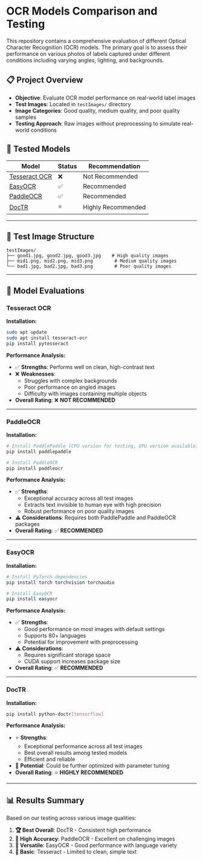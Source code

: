 # OCR Models Comparison and Testing

This repository contains a comprehensive evaluation of different Optical Character Recognition (OCR) models. The primary goal is to assess their performance on various photos of labels captured under different conditions including varying angles, lighting, and backgrounds.

## 📋 Project Overview

- **Objective**: Evaluate OCR model performance on real-world label images
- **Test Images**: Located in `testImages/` directory
- **Image Categories**: Good quality, medium quality, and poor quality samples
- **Testing Approach**: Raw images without preprocessing to simulate real-world conditions

## 🔧 Tested Models

| Model | Status | Recommendation |
|-------|--------|----------------|
| [Tesseract OCR](#tesseract-ocr) | ❌ | Not Recommended |
| [EasyOCR](#easyocr) | ✅ | Recommended |
| [PaddleOCR](#paddleocr) | ✅ | Recommended |
| [DocTR](#doctr) | ⭐ | Highly Recommended |

---

## 📸 Test Image Structure

```
testImages/
├── good1.jpg, good2.jpg, good3.jpg    # High quality images
├── mid1.png, mid2.png, mid3.png        # Medium quality images
└── bad1.jpg, bad2.jpg, bad3.png        # Poor quality images
```

---

## 🧪 Model Evaluations

### Tesseract OCR

**Installation:**
```bash
sudo apt update
sudo apt install tesseract-ocr
pip install pytesseract
```

**Performance Analysis:**
- ✅ **Strengths**: Performs well on clean, high-contrast text
- ❌ **Weaknesses**: 
  - Struggles with complex backgrounds
  - Poor performance on angled images
  - Difficulty with images containing multiple objects
- **Overall Rating**: ❌ **NOT RECOMMENDED**

---

### PaddleOCR

**Installation:**
```bash
# Install PaddlePaddle (CPU version for testing, GPU version available)
pip install paddlepaddle

# Install PaddleOCR
pip install paddleocr
```

**Performance Analysis:**
- ✅ **Strengths**: 
  - Exceptional accuracy across all test images
  - Extracts text invisible to human eye with high precision
  - Robust performance on poor quality images
- ⚠️ **Considerations**: Requires both PaddlePaddle and PaddleOCR packages
- **Overall Rating**: ✅ **RECOMMENDED**

---

### EasyOCR

**Installation:**
```bash
# Install PyTorch dependencies
pip install torch torchvision torchaudio

# Install EasyOCR
pip install easyocr
```

**Performance Analysis:**
- ✅ **Strengths**: 
  - Good performance on most images with default settings
  - Supports 80+ languages
  - Potential for improvement with preprocessing
- ⚠️ **Considerations**: 
  - Requires significant storage space
  - CUDA support increases package size
- **Overall Rating**: ✅ **RECOMMENDED**

---

### DocTR

**Installation:**
```bash
pip install python-doctr[tensorflow]
```

**Performance Analysis:**
- ⭐ **Strengths**: 
  - Exceptional performance across all test images
  - Best overall results among tested models
  - Efficient and reliable
- 🔧 **Potential**: Could be further optimized with parameter tuning
- **Overall Rating**: ⭐ **HIGHLY RECOMMENDED**

---


## 📊 Results Summary

Based on our testing across various image qualities:

1. **🏆 Best Overall**: DocTR - Consistent high performance
2. **🥈 High Accuracy**: PaddleOCR - Excellent on challenging images  
3. **🥉 Versatile**: EasyOCR - Good performance with language variety
4. **📝 Basic**: Tesseract - Limited to clean, simple text
